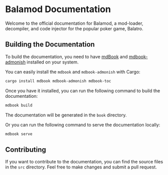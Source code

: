 # Balamod Documentation

Welcome to the official documentation for Balamod, a mod-loader, decompiler, and code injector for the popular poker game, Balatro.

## Building the Documentation

To build the documentation, you need to have [mdBook](https://rust-lang.github.io/mdBook/index.html) and [mdbook-admonish](https://github.com/tommilligan/mdbook-admonish/) installed on your system. 

You can easily install the `mdbook` and `mdbook-admonish` with Cargo:

```bash
cargo install mdbook mdbook-admonish mdbook-toc
```

Once you have it installed, you can run the following command to build the documentation:

```bash
mdbook build
```

The documentation will be generated in the `book` directory.

Or you can run the following command to serve the documentation locally:

```bash
mdbook serve
```

## Contributing

If you want to contribute to the documentation, you can find the source files in the `src` directory. Feel free to make changes and submit a pull request.
